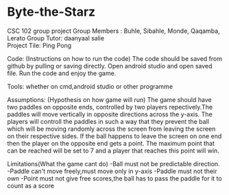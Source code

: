 # Byte-the-Starz
CSC 102 group project
Group Members : Buhle, Sibahle, Monde, Qaqamba, Lerato
Group Tutor:  daanyaal salie	
Project Tile: Ping Pong

Code: (Instructions on how to run the code)
The code should be saved from github by pulling or saving directly. Open android studio and open saved file. Run the code and enjoy the game.

Tools: whether on cmd,android studio or other programme

Assumptions: (Hypothesis on how game will run)
The game should have two paddles on opposite ends, controlled by two players repectively.The paddles will move vertically in opposite directions across the y-axis.
The players will controll the paddles in such a way that they prevent the ball which will be moving randomly across the screen from leaving the screen on their respective sides. If the ball happens to leave the screen on one end then the player on the opposite end gets a point. The maximum point that can be reached will be set to 7 and a player that reaches this point will win.

Limitations(What the game cant do)
-Ball must not be predictable direction.
-Paddle can't move freely,must move only in y-axis
-Paddle must not their own
-Point must not give free scores,the ball has to pass the paddle for it to count as a score
